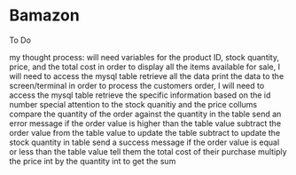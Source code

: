 # Bamazon

To Do

my thought process:
    will need variables for the product ID, stock quantity, price, and the total cost
    in order to display all the items available for sale, I will need to
        access the mysql table
        retrieve all the data
        print the data to the screen/terminal
    in order to process the customers order, I will need to
        access the mysql table
        retrieve the specific information
            based on the id number
                special attention to the stock quanitiy and the price collums
        compare the quantity of the order against the quantity in the table
        send an error message if the order value is higher than the table value
        subtract the order value from the table value to update the table
            subtract to update the stock quantity in table
        send a success message if the order value is equal or less than the table value
        tell them the total cost of their purchase
            multiply the price int by the quantity int to get the sum